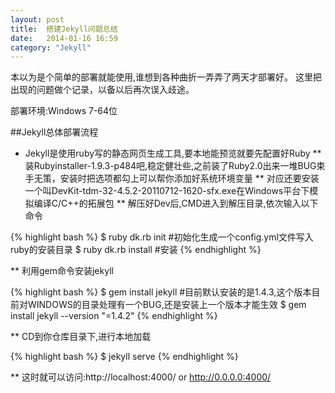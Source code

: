 ```yaml
---
layout: post
title:  搭建Jekyll问题总结
date:   2014-01-16 16:59
category: "Jekyll"
---
```


 本以为是个简单的部署就能使用,谁想到各种曲折一弄弄了两天才部署好。
这里把出现的问题做个记录，以备以后再次误入歧途。

部署环境:Windows 7-64位

##Jekyll总体部署流程
* Jekyll是使用ruby写的静态网页生成工具,要本地能预览就要先配置好Ruby
** 装Rubyinstaller-1.9.3-p484吧,稳定健壮些,之前装了Ruby2.0出来一堆BUG束手无策，安装时把选项都勾上可以帮你添加好系统环境变量
** 对应还要安装一个叫DevKit-tdm-32-4.5.2-20110712-1620-sfx.exe在Windows平台下模拟编译C/C++的拓展包
** 解压好Dev后,CMD进入到解压目录,依次输入以下命令
	
{% highlight bash %}
$ ruby dk.rb init     #初始化生成一个config.yml文件写入ruby的安装目录
$ ruby dk.rb install   #安装
{% endhighlight %}

** 利用gem命令安装jekyll
	
{% highlight bash %}
$ gem install jekyll  #目前默认安装的是1.4.3,这个版本目前对WINDOWS的目录处理有一个BUG,还是安装上一个版本才能生效
$ gem install jekyll --version "=1.4.2"
{% endhighlight %}

** CD到你仓库目录下,进行本地加载
	
{% highlight bash %}
$ jekyll serve
{% endhighlight %}

** 这时就可以访问:http://localhost:4000/ or http://0.0.0.0:4000/



